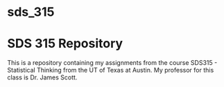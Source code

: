 # sds_315
# SDS 315 Repository

This is a repository containing my assignments from the course SDS315 - Statistical Thinking from the UT of Texas at Austin. My professor for this class is Dr. James Scott.
